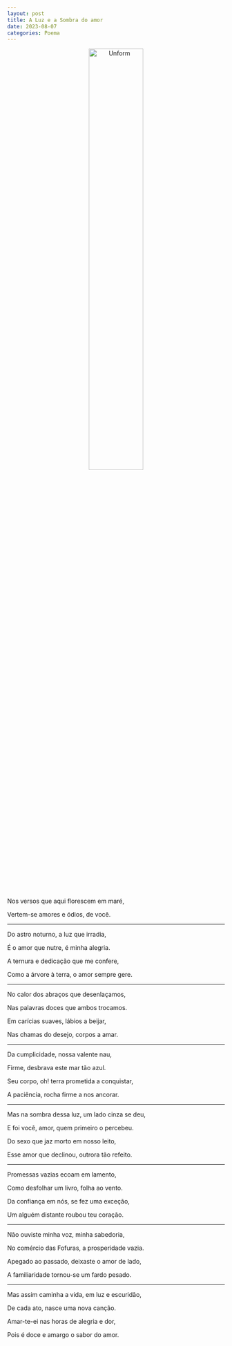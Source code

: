 ```yaml
---
layout: post
title: A Luz e a Sombra do amor
date: 2023-08-07
categories: Poema
---
```


<p align="center">
<img src="{{ site.baseurl }}/images/2023-08-07-A-Luz-e-a-sombra-do-amor.png" height="50%" width="50%" alt="Unform" />
 </p>

Nos versos que aqui florescem em maré,

Vertem-se amores e ódios, de você.

---

Do astro noturno, a luz que irradia,

É o amor que nutre, é minha alegria.

A ternura e dedicação que me confere,

Como a árvore à terra, o amor sempre gere.

---

No calor dos abraços que desenlaçamos,

Nas palavras doces que ambos trocamos.

Em carícias suaves, lábios a beijar,

Nas chamas do desejo, corpos a amar.

---

Da cumplicidade, nossa valente nau,

Firme, desbrava este mar tão azul.

Seu corpo, oh! terra prometida a conquistar,

A paciência, rocha firme a nos ancorar.

---

Mas na sombra dessa luz, um lado cinza se deu,

E foi você, amor, quem primeiro o percebeu.

Do sexo que jaz morto em nosso leito,

Esse amor que declinou, outrora tão refeito.

---

Promessas vazias ecoam em lamento,

Como desfolhar um livro, folha ao vento.

Da confiança em nós, se fez uma exceção,

Um alguém distante roubou teu coração.

---

Não ouviste minha voz, minha sabedoria,

No comércio das Fofuras, a prosperidade vazia.

Apegado ao passado, deixaste o amor de lado,

A familiaridade tornou-se um fardo pesado.

---

Mas assim caminha a vida, em luz e escuridão,

De cada ato, nasce uma nova canção.

Amar-te-ei nas horas de alegria e dor,

Pois é doce e amargo o sabor do amor.